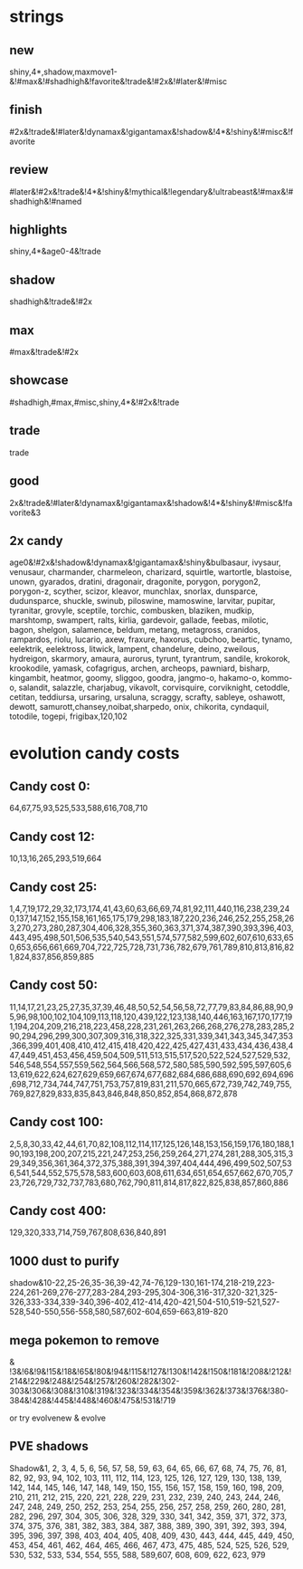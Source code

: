 # strings

## new
shiny,4*,shadow,maxmove1-&!#max&!#shadhigh&!favorite&!trade&!#2x&!#later&!#misc

## finish
#2x&!trade&!#later&!dynamax&!gigantamax&!shadow&!4*&!shiny&!#misc&!favorite

## review
#later&!#2x&!trade&!4*&!shiny&!mythical&!legendary&!ultrabeast&!#max&!#shadhigh&!#named

## highlights
shiny,4*&age0-4&!trade

## shadow
shadhigh&!trade&!#2x

## max
#max&!trade&!#2x

## showcase
#shadhigh,#max,#misc,shiny,4*&!#2x&!trade

## trade
trade

## good
2x&!trade&!#later&!dynamax&!gigantamax&!shadow&!4*&!shiny&!#misc&!favorite&3

## 2x candy
age0&!#2x&!shadow&!dynamax&!gigantamax&!shiny&bulbasaur, ivysaur, venusaur, charmander, charmeleon, charizard, squirtle, wartortle, blastoise, unown, gyarados, dratini, dragonair, dragonite, porygon, porygon2, porygon-z, scyther, scizor, kleavor, munchlax, snorlax, dunsparce, dudunsparce, shuckle, swinub, piloswine, mamoswine, larvitar, pupitar, tyranitar,  grovyle, sceptile, torchic, combusken, blaziken, mudkip, marshtomp, swampert, ralts, kirlia, gardevoir, gallade, feebas, milotic, bagon, shelgon, salamence, beldum, metang, metagross, cranidos, rampardos, riolu, lucario, axew, fraxure, haxorus, cubchoo, beartic, tynamo, eelektrik, eelektross, litwick, lampent, chandelure, deino, zweilous, hydreigon, skarmory, amaura, aurorus, tyrunt, tyrantrum, sandile, krokorok, krookodile, yamask, cofagrigus, archen, archeops, pawniard, bisharp, kingambit, heatmor, goomy, sliggoo, goodra, jangmo-o, hakamo-o, kommo-o, salandit, salazzle, charjabug, vikavolt, corvisquire, corviknight, cetoddle, cetitan, teddiursa, ursaring, ursaluna, scraggy, scrafty, sableye, oshawott, dewott, samurott,chansey,noibat,sharpedo, onix, chikorita, cyndaquil, totodile, togepi, frigibax,120,102

# evolution candy costs

## Candy cost 0:
64,67,75,93,525,533,588,616,708,710

## Candy cost 12:
10,13,16,265,293,519,664

## Candy cost 25:
1,4,7,19,172,29,32,173,174,41,43,60,63,66,69,74,81,92,111,440,116,238,239,240,137,147,152,155,158,161,165,175,179,298,183,187,220,236,246,252,255,258,263,270,273,280,287,304,406,328,355,360,363,371,374,387,390,393,396,403,443,495,498,501,506,535,540,543,551,574,577,582,599,602,607,610,633,650,653,656,661,669,704,722,725,728,731,736,782,679,761,789,810,813,816,821,824,837,856,859,885

## Candy cost 50:
11,14,17,21,23,25,27,35,37,39,46,48,50,52,54,56,58,72,77,79,83,84,86,88,90,95,96,98,100,102,104,109,113,118,120,439,122,123,138,140,446,163,167,170,177,191,194,204,209,216,218,223,458,228,231,261,263,266,268,276,278,283,285,290,294,296,299,300,307,309,316,318,322,325,331,339,341,343,345,347,353,366,399,401,408,410,412,415,418,420,422,425,427,431,433,434,436,438,447,449,451,453,456,459,504,509,511,513,515,517,520,522,524,527,529,532,546,548,554,557,559,562,564,566,568,572,580,585,590,592,595,597,605,613,619,622,624,627,629,659,667,674,677,682,684,686,688,690,692,694,696,698,712,734,744,747,751,753,757,819,831,211,570,665,672,739,742,749,755,769,827,829,833,835,843,846,848,850,852,854,868,872,878

## Candy cost 100:
2,5,8,30,33,42,44,61,70,82,108,112,114,117,125,126,148,153,156,159,176,180,188,190,193,198,200,207,215,221,247,253,256,259,264,271,274,281,288,305,315,329,349,356,361,364,372,375,388,391,394,397,404,444,496,499,502,507,536,541,544,552,575,578,583,600,603,608,611,634,651,654,657,662,670,705,723,726,729,732,737,783,680,762,790,811,814,817,822,825,838,857,860,886

## Candy cost 400:
129,320,333,714,759,767,808,636,840,891

## 1000 dust to purify
shadow&10-22,25-26,35-36,39-42,74-76,129-130,161-174,218-219,223-224,261-269,276-277,283-284,293-295,304-306,316-317,320-321,325-326,333-334,339-340,396-402,412-414,420-421,504-510,519-521,527-528,540-550,556-558,580,587,602-604,659-663,819-820

## mega pokemon to remove
& !3&!6&!9&!15&!18&!65&!80&!94&!115&!127&!130&!142&!150&!181&!208&!212&!214&!229&!248&!254&!257&!260&!282&!302-303&!306&!308&!310&!319&!323&!334&!354&!359&!362&!373&!376&!380-384&!428&!445&!448&!460&!475&!531&!719

or try evolvenew & evolve

## PVE shadows
Shadow&1, 2, 3, 4, 5, 6, 56, 57, 58, 59, 63, 64, 65, 66, 67, 68, 74, 75, 76, 81, 82, 92, 93, 94, 102, 103, 111, 112, 114, 123, 125, 126, 127, 129, 130, 138, 139, 142, 144, 145, 146, 147, 148, 149, 150, 155, 156, 157, 158, 159, 160, 198, 209, 210, 211, 212, 215, 220, 221, 228, 229, 231, 232, 239, 240, 243, 244, 246, 247, 248, 249, 250, 252, 253, 254, 255, 256, 257, 258, 259, 260, 280, 281, 282, 296, 297, 304, 305, 306, 328, 329, 330, 341, 342, 359, 371, 372, 373, 374, 375, 376, 381, 382, 383, 384, 387, 388, 389, 390, 391, 392, 393, 394, 395, 396, 397, 398, 403, 404, 405, 408, 409, 430, 443, 444, 445, 449, 450, 453, 454, 461, 462, 464, 465, 466, 467, 473, 475, 485, 524, 525, 526, 529, 530, 532, 533, 534, 554, 555, 588, 589,607, 608, 609, 622, 623, 979
